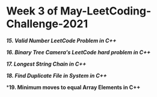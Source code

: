 # Week 3 of May-LeetCoding-Challenge-2021


***15. Valid Number LeetCode Problem in C++***

***16. Binary Tree Camera's LeetCode hard problem in C++***

***17. Longest String Chain in C++***

***18. Find Duplicate File in System in C++***

***19. Minimum moves to equal Array Elements in C++**





